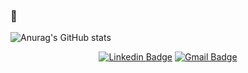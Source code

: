 ### 👋
![Anurag's GitHub stats](https://github-readme-stats.vercel.app/api?username=Donghyeon0908&show_icons=true&theme=graywhite)



<div align=center>
  
  
[![Linkedin Badge](https://img.shields.io/badge/-LinkedIn-blue?style=flat-square&logo=Linkedin&logoColor=white&link=https://www.linkedin.com/in/donghyeon-lee-971353263/)](https://www.linkedin.com/in/donghyeon-lee-971353263)
[![Gmail Badge](https://img.shields.io/badge/Gmail-d14836?style=flat-square&logo=Gmail&logoColor=white&link=mailto:donghyeonlee0908@gmail.com)](mailto:donghyeonlee0908@gmail.com)
</div>


<!--
**Donghyeon0908/Donghyeon0908** is a ✨ _special_ ✨ repository because its `README.md` (this file) appears on your GitHub profile.

Here are some ideas to get you started:

- 🔭 I’m currently working on ...
- 🌱 I’m currently learning ...
- 👯 I’m looking to collaborate on ...
- 🤔 I’m looking for help with ...
- 💬 Ask me about ...
- 📫 How to reach me: ...
- 😄 Pronouns: ...
- ⚡ Fun fact: ...
-->
